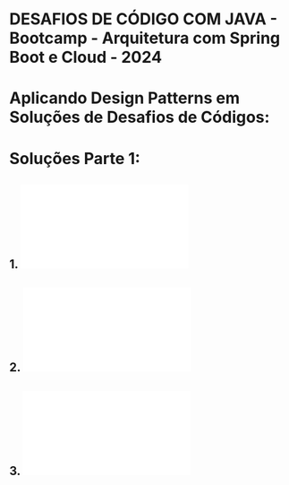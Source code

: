 # DESAFIOS DE CÓDIGO COM JAVA - Bootcamp - Arquitetura com Spring Boot e Cloud - 2024


# Aplicando Design Patterns em Soluções de Desafios de Códigos:

# Soluções Parte 1:
## 1. ![Avaliação de Projetos de Software](Desafio1.java)
## 2. ![Verificação de Horários de Reuniões](Desafio2.java)
## 3. ![Calculadora de Salários](Desafio3.java)
